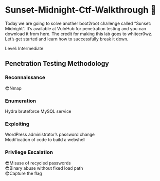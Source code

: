 # Sunset-Midnight-Ctf-Walkthrough :sunrise_over_mountains:
Today we are going to solve another boot2root challenge called “Sunset: Midnight”.  It’s available at VulnHub for penetration testing and you can download it from here. The credit for making this lab goes to whitecr0wz. Let’s get started and learn how to successfully break it down.<br>

Level: Intermediate<br>

## Penetration Testing Methodology<br>

### Reconnaissance<br>
:sunglasses:Nmap<br>

### Enumeration<br>
Hydra bruteforce MySQL service<br>

### Exploiting<br>
WordPress administrator’s password change<br>
Modification of code to build a webshell<br>

### Privilege Escalation<br>
:sunglasses:Misuse of recycled passwords<br>
:sunglasses:Binary abuse without fixed load path<br>
:sunglasses:Capture the flag<br>
